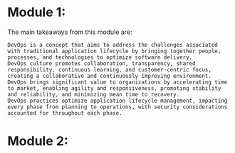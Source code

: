 # Module 1:

The main takeaways from this module are:

    DevOps is a concept that aims to address the challenges associated with traditional application lifecycle by bringing together people, processes, and technologies to optimize software delivery.
    DevOps culture promotes collaboration, transparency, shared responsibility, continuous learning, and customer-centric focus, creating a collaborative and continuously improving environment.
    DevOps brings significant value to organizations by accelerating time to market, enabling agility and responsiveness, promoting stability and reliability, and minimizing mean time to recovery.
    DevOps practices optimize application lifecycle management, impacting every phase from planning to operations, with security considerations accounted for throughout each phase.

# Module 2:
